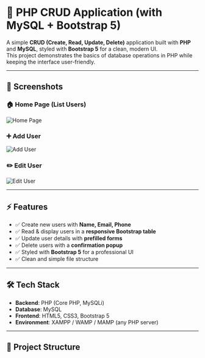 # 🚀 PHP CRUD Application (with MySQL + Bootstrap 5)

A simple **CRUD (Create, Read, Update, Delete)** application built with **PHP** and **MySQL**, styled with **Bootstrap 5** for a clean, modern UI.  
This project demonstrates the basics of database operations in PHP while keeping the interface user-friendly.

---

## 📸 Screenshots

### 🏠 Home Page (List Users)
![Home Page](screenshots/home.png)

### ➕ Add User
![Add User](screenshots/add.png)

### ✏️ Edit User
![Edit User](screenshots/edit.png)

---

## ⚡ Features
- ✅ Create new users with **Name, Email, Phone**  
- ✅ Read & display users in a **responsive Bootstrap table**  
- ✅ Update user details with **prefilled forms**  
- ✅ Delete users with a **confirmation popup**  
- ✅ Styled with **Bootstrap 5** for a professional UI  
- ✅ Clean and simple file structure  

---

## 🛠️ Tech Stack
- **Backend**: PHP (Core PHP, MySQLi)
- **Database**: MySQL
- **Frontend**: HTML5, CSS3, Bootstrap 5
- **Environment**: XAMPP / WAMP / MAMP (any PHP server)

---

## 📂 Project Structure
